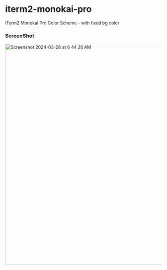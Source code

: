 # iterm2-monokai-pro
iTerm2 Monokai Pro Color Scheme - with fixed bg color

### ScreenShot
<img width="712" alt="Screenshot 2024-03-28 at 6 44 20 AM" src="https://github.com/NeoScript/iterm2-monokai-pro/assets/3144162/8528b68d-6e90-4a1c-97ef-c9764c416f25">
